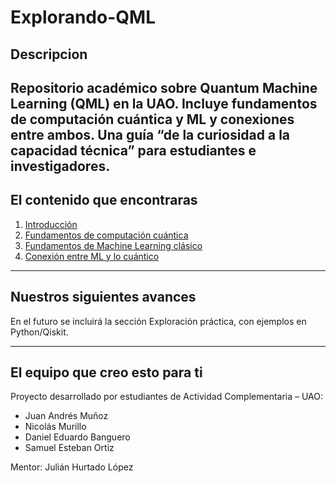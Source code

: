 # Explorando-QML

## Descripcion
Repositorio académico sobre Quantum Machine Learning (QML) en la UAO. Incluye fundamentos de computación cuántica y ML y conexiones entre ambos. Una guía “de la curiosidad a la capacidad técnica” para estudiantes e investigadores.
---

## El contenido que encontraras
1. [Introducción](./introduccion.md)  
2. [Fundamentos de computación cuántica](./Fundamentos_de_computacion_cuantica.md)  
3. [Fundamentos de Machine Learning clásico](./machine_Learning.md)  
4. [Conexión entre ML y lo cuántico](./Conexion_entre_ML_y_computacion_cuantica.md)  

---

## Nuestros siguientes avances
En el futuro se incluirá la sección Exploración práctica, con ejemplos en Python/Qiskit.  

---

## El equipo que creo esto para ti
Proyecto desarrollado por estudiantes de Actividad Complementaria – UAO:  
- Juan Andrés Muñoz  
- Nicolás Murillo  
- Daniel Eduardo Banguero  
- Samuel Esteban Ortiz  

Mentor: Julián Hurtado López
